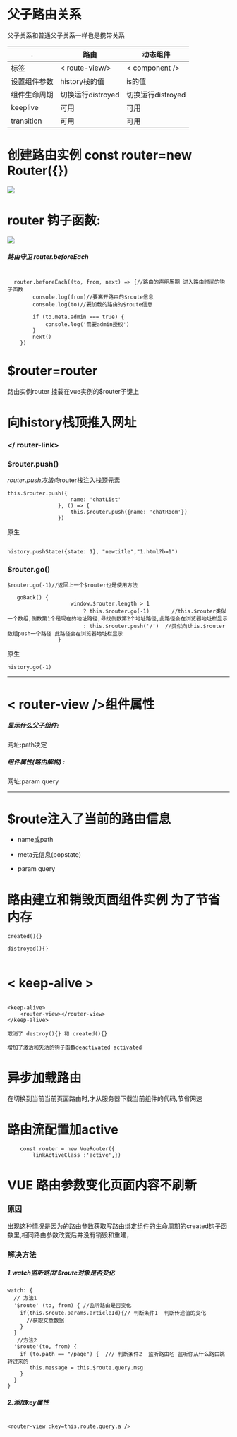 <meta charset="utf-8">

# 父子路由关系

父子关系和普通父子关系一样也是携带关系  



   .     |路由           | 动态组件     |  
---|---|---     
标签      |< route-view/>  |< component />
设置组件参数| history栈的值|is的值     
组件生命周期|切换运行distroyed|切换运行distroyed
keeplive | 可用            |可用         
transition | 可用            |可用      


# 创建路由实例 const router=new Router({})


![](./9.png)


# router 钩子函数:


![](./4.png)


##### 路由守卫  router.beforeEach

```

  router.beforeEach((to, from, next) => {//路由的声明周期 进入路由时间的钩子函数
        console.log(from)//要离开路由的$route信息
        console.log(to)//要加载的路由的$route信息

        if (to.meta.admin === true) {
            console.log('需要admin授权')
        }
        next()
    })

```






# $router=router
路由实例router 挂载在vue实例的$router子键上

# 向history栈顶推入网址

### </ router-link>


### $router.push()

$router.push方法向$router栈注入栈顶元素

```
this.$router.push({
                    name: 'chatList'
                }, () => {
                    this.$router.push({name: 'chatRoom'})
                })
```



原生
```

history.pushState({state: 1}, "newtitle","1.html?b=1")
```





### $router.go()





 
```
$router.go(-1)//返回上一个$router也是使用方法

```

```
   goBack() {
                    window.$router.length > 1
                        ? this.$router.go(-1)       //this.$router类似一个数组,倒数第1个是现在的地址路径,寻找倒数第2个地址路径,此路径会在浏览器地址栏显示
                        : this.$router.push('/')  //类似向this.$router数组push一个路径 此路径会在浏览器地址栏显示
                }
```
原生
```
history.go(-1)

```



-------------------------------------



# < router-view />组件属性


##### 显示什么父子组件:
网址:path决定

##### 组件属性(路由解构) : 
 网址:param query 











----------------------------------------

# $route注入了当前的路由信息


* name或path

*  meta元信息(popstate) 

*  param query







# 路由建立和销毁页面组件实例 为了节省内存

```
created(){}

distroyed(){}


```

# < keep-alive > 



```

<keep-alive>
    <router-view></router-view>
</keep-alive>
```


```
取消了 destroy(){} 和 created(){}

增加了激活和失活的钩子函数deactivated activated

```

# 异步加载路由

在切换到当前当前页面路由时,才从服务器下载当前组件的代码,节省网速

# 路由流配置加active
```
    const router = new VueRouter({
        linkActiveClass :'active',})
```


    



# VUE 路由参数变化页面内容不刷新

### 原因
出现这种情况是因为的路由参数获取写路由绑定组件的生命周期的created钩子函数里,相同路由参数改变后并没有销毁和重建，

### 解决方法
##### 1.watch监听路由'$route对象是否变化



```
watch: {
  // 方法1
  '$route' (to, from) { //监听路由是否变化
    if(this.$route.params.articleId){// 判断条件1  判断传递值的变化
      //获取文章数据
    }
  } 
   //方法2
  '$route'(to, from) {
    if (to.path == "/page") {  /// 判断条件2  监听路由名 监听你从什么路由跳转过来的
       this.message = this.$route.query.msg     
    }
  }  
}
```

##### 2.添加key属性


```

<router-view :key=this.route.query.a />

```


